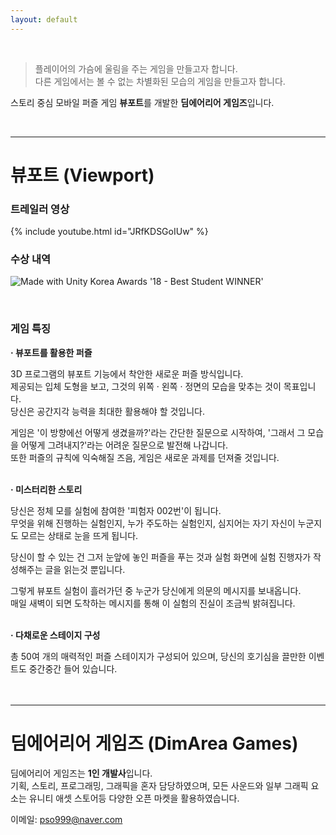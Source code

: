 ```yaml
---
layout: default
---
```

<br>

>플레이어의 가슴에 울림을 주는 게임을 만들고자 합니다.<br>
>다른 게임에서는 볼 수 없는 차별화된 모습의 게임을 만들고자 합니다.

스토리 중심 모바일 퍼즐 게임 **뷰포트**를 개발한 **딤에어리어 게임즈**입니다.<br>

<br>

---
# 뷰포트 (Viewport)

### 트레일러 영상
{% include youtube.html id="JRfKDSGoIUw" %}
<br>

### 수상 내역

![Made with Unity Korea Awards '18 - Best Student WINNER']({{site.baseurl}}/assets/images/mwu-best-student-winner-black.png "MWU Korea '18 - Best Student WINNER")

<br>

### 게임 특징

<b>· 뷰포트를 활용한 퍼즐</b>

3D 프로그램의 뷰포트 기능에서 착안한 새로운 퍼즐 방식입니다.<br>
제공되는 입체 도형을 보고, 그것의 위쪽 · 왼쪽 · 정면의 모습을 맞추는 것이 목표입니다.<br>
당신은 공간지각 능력을 최대한 활용해야 할 것입니다.

게임은 '이 방향에선 어떻게 생겼을까?'라는 간단한 질문으로 시작하여, '그래서 그 모습을 어떻게 그려내지?'라는 어려운 질문으로 발전해 나갑니다.<br>
또한 퍼즐의 규칙에 익숙해질 즈음, 게임은 새로운 과제를 던져줄 것입니다.<br>
<br>

<b>· 미스터리한 스토리</b>

당신은 정체 모를 실험에 참여한 '피험자 002번'이 됩니다.<br>
무엇을 위해 진행하는 실험인지, 누가 주도하는 실험인지, 심지어는 자기 자신이 누군지도 모르는 상태로 눈을 뜨게 됩니다.

당신이 할 수 있는 건 그저 눈앞에 놓인 퍼즐을 푸는 것과 실험 화면에 실험 진행자가 작성해주는 글을 읽는것 뿐입니다.<br>

그렇게 뷰포트 실험이 흘러가던 중 누군가 당신에게 의문의 메시지를 보내옵니다.<br>
매일 새벽이 되면 도착하는 메시지를 통해 이 실험의 진실이 조금씩 밝혀집니다.<br>
<br>

<b>· 다채로운 스테이지 구성</b>

총 50여 개의 매력적인 퍼즐 스테이지가 구성되어 있으며, 당신의 호기심을 끌만한 이벤트도 중간중간 들어 있습니다.<br>
<br>
<br>

---
# 딤에어리어 게임즈 (DimArea Games)

딤에어리어 게임즈는 **1인 개발사**입니다.<br>
기획, 스토리, 프로그래밍, 그래픽을 혼자 담당하였으며, 모든 사운드와 일부 그래픽 요소는 유니티 애셋 스토어등 다양한 오픈 마켓을 활용하였습니다.

이메일: pso999@naver.com
<br>